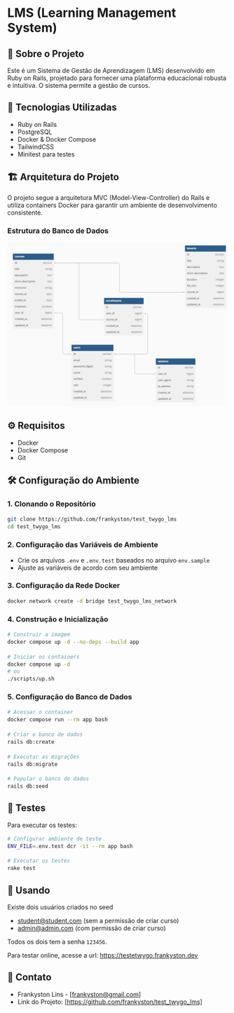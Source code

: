 # LMS (Learning Management System)

## 📝 Sobre o Projeto
Este é um Sistema de Gestão de Aprendizagem (LMS) desenvolvido em Ruby on Rails, projetado para fornecer uma plataforma educacional robusta e intuitiva. O sistema permite a gestão de cursos.

## 🚀 Tecnologias Utilizadas
- Ruby on Rails
- PostgreSQL
- Docker & Docker Compose
- TailwindCSS
- Minitest para testes

## 🏗️ Arquitetura do Projeto
O projeto segue a arquitetura MVC (Model-View-Controller) do Rails e utiliza containers Docker para garantir um ambiente de desenvolvimento consistente.

### Estrutura do Banco de Dados
![image](database.png)

## ⚙️ Requisitos
- Docker
- Docker Compose
- Git

## 🛠️ Configuração do Ambiente

### 1. Clonando o Repositório
```bash
git clone https://github.com/frankyston/test_twygo_lms
cd test_twygo_lms
```

### 2. Configuração das Variáveis de Ambiente
- Crie os arquivos `.env` e `.env.test` baseados no arquivo `env.sample`
- Ajuste as variáveis de acordo com seu ambiente

### 3. Configuração da Rede Docker
```bash
docker network create -d bridge test_twygo_lms_network
```

### 4. Construção e Inicialização
```bash
# Construir a imagem
docker compose up -d --no-deps --build app

# Iniciar os containers
docker compose up -d
# ou
./scripts/up.sh
```

### 5. Configuração do Banco de Dados
```bash
# Acessar o container
docker compose run --rm app bash

# Criar o banco de dados
rails db:create

# Executar as migrações
rails db:migrate

# Popular o banco de dados
rails db:seed
```

## 🧪 Testes
Para executar os testes:
```bash
# Configurar ambiente de teste
ENV_FILE=.env.test dcr -it --rm app bash

# Executar os testes
rake test
```

## 🚀 Usando
Existe dois usuários criados no seed
- student@student.com (sem a permissão de criar curso)
- admin@admin.com (com permissão de criar curso)

Todos os dois tem a senha `123456`.

Para testar online, acesse a url: https://testetwygo.frankyston.dev

## 📧 Contato
- Frankyston Lins - [frankyston@gmail.com]
- Link do Projeto: [https://github.com/frankyston/test_twygo_lms]

